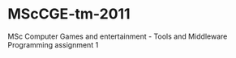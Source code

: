 MScCGE-tm-2011
==============

MSc Computer Games and entertainment - Tools and Middleware Programming assignment 1